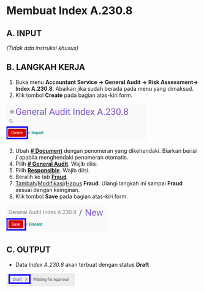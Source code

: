 # Membuat Index A.230.8

## A. INPUT

*(Tidak ada instruksi khusus)*

## B. LANGKAH KERJA

1. Buka menu **Accountant Service -> General Audit -> Risk Assessment-> Index A.230.8**. Abaikan jika sudah berada pada menu yang dimaksud.
2. Klik tombol **Create** pada bagian atas-kiri form.

![](../../../img/index-a2308/tombol-create.png)

3. Ubah **[# Document](./penjelasan.md#field-no-document)** dengan penomeran yang dikehendaki. Biarkan berisi **/** apabila menghendaki penomeran otomatis.
4. Pilih **[# General Audit](./penjelasan.md#field-no-general-audit)**. Wajib diisi.
5. Pilih **[Responsible](./penjelasan.md#field-responsible)**. Wajib diisi.
6. Beralih ke tab **[Fraud](./penjelasan.md#tab-fraud)**.
7. <a name="l7">[Tambah](./menambahkan-fraud.md)/[Modifikasi](./memodifikasi-fraud.md)/[Hapus](./menghapus-fraud.md) **Fraud**</a>. Ulangi langkah ini sampai **Fraud** sesuai dengan keinginan.
8. Klik tombol **Save** pada bagian atas-kiri form.

![](../../../img/index-a2308/tombol-simpan.png)

## C. OUTPUT

* Data *Index A.230.8* akan terbuat dengan status **Draft**

![](../../../img/index-a2308/status-draft.png)
